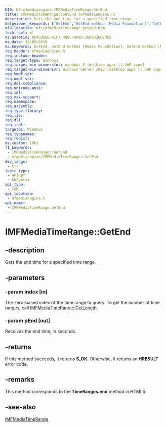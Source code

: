 ```yaml
---
UID: NF:mfmediaengine.IMFMediaTimeRange.GetEnd
title: IMFMediaTimeRange::GetEnd (mfmediaengine.h)
description: Gets the end time for a specified time range.
helpviewer_keywords: ["GetEnd","GetEnd method [Media Foundation]","GetEnd method [Media Foundation]","IMFMediaTimeRange interface","IMFMediaTimeRange interface [Media Foundation]","GetEnd method","IMFMediaTimeRange.GetEnd","IMFMediaTimeRange::GetEnd","mf.imfmediatimerange_getend","mfmediaengine/IMFMediaTimeRange::GetEnd"]
old-location: mf\imfmediatimerange_getend.htm
tech.root: mf
ms.assetid: 864C0DEE-A1F7-488C-9A9D-366602667DE9
ms.date: 12/05/2018
ms.keywords: GetEnd, GetEnd method [Media Foundation], GetEnd method [Media Foundation],IMFMediaTimeRange interface, IMFMediaTimeRange interface [Media Foundation],GetEnd method, IMFMediaTimeRange.GetEnd, IMFMediaTimeRange::GetEnd, mf.imfmediatimerange_getend, mfmediaengine/IMFMediaTimeRange::GetEnd
req.header: mfmediaengine.h
req.include-header: 
req.target-type: Windows
req.target-min-winverclnt: Windows 8 [desktop apps \| UWP apps]
req.target-min-winversvr: Windows Server 2012 [desktop apps \| UWP apps]
req.kmdf-ver: 
req.umdf-ver: 
req.ddi-compliance: 
req.unicode-ansi: 
req.idl: 
req.max-support: 
req.namespace: 
req.assembly: 
req.type-library: 
req.lib: 
req.dll: 
req.irql: 
targetos: Windows
req.typenames: 
req.redist: 
ms.custom: 19H1
f1_keywords:
 - IMFMediaTimeRange::GetEnd
 - mfmediaengine/IMFMediaTimeRange::GetEnd
dev_langs:
 - c++
topic_type:
 - APIRef
 - kbSyntax
api_type:
 - COM
api_location:
 - mfmediaengine.h
api_name:
 - IMFMediaTimeRange.GetEnd
---
```


# IMFMediaTimeRange::GetEnd


## -description

Gets the end time for a specified time range.

## -parameters

### -param index [in]

The zero-based index of the time range to query. To get the  number of time ranges, call <a href="https://docs.microsoft.com/windows/desktop/api/mfmediaengine/nf-mfmediaengine-imfmediatimerange-getlength">IMFMediaTimeRange::GetLength</a>.

### -param pEnd [out]

Receives the end time, in seconds.

## -returns

If this method succeeds, it returns <b xmlns:loc="http://microsoft.com/wdcml/l10n">S_OK</b>. Otherwise, it returns an <b xmlns:loc="http://microsoft.com/wdcml/l10n">HRESULT</b> error code.

## -remarks

This method corresponds to the <b>TimeRanges.end</b> method in HTML5.

## -see-also

<a href="https://docs.microsoft.com/windows/desktop/api/mfmediaengine/nn-mfmediaengine-imfmediatimerange">IMFMediaTimeRange</a>

